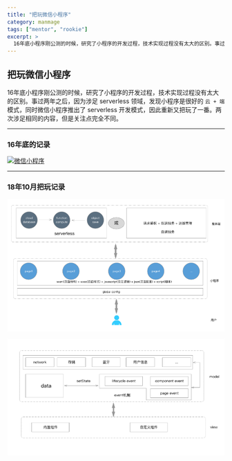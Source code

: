 ```yaml
---
title: "把玩微信小程序"
category: manmage
tags: ["mentor", "rookie"]
excerpt: >
  16年底小程序刚公测的时候，研究了小程序的开发过程，技术实现过程没有太大的区别。事过两年之后，因为涉足 serverless 领域，发现小程序是很好的 `云 + 端` 模式，同时微信小程序推出了 serverless 开发模式，因此重新又把玩了一番。两次涉足相同的内容，但是关注点完全不同。
---
```


## 把玩微信小程序

16年底小程序刚公测的时候，研究了小程序的开发过程，技术实现过程没有太大的区别。事过两年之后，因为涉足 serverless 领域，发现小程序是很好的 `云 + 端` 模式，同时微信小程序推出了 serverless 开发模式，因此重新又把玩了一番。两次涉足相同的内容，但是关注点完全不同。

--- 

### 16年底的记录

<a href="../img/wx/wx-small.png" target="_blank">
	<img src="../img/wx/wx-small.png" alt="微信小程序" title="点击查看大图" />
</a>



--- 

### 18年10月把玩记录

![](../img/wx/summary.png)

![](../img/wx/mini-page.png)




